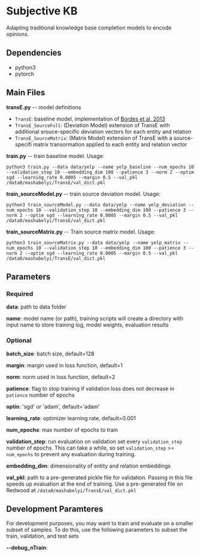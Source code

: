 # Subjective KB

Adapting traditional knowledge base completion models to encode opinions.

## Dependencies
- python3
- pytorch

## Main Files

**transE.py** -- model definitions
- `TransE`: baseline model, implementation of [Bordes et al, 2013](https://www.utc.fr/~bordesan/dokuwiki/_media/en/transe_nips13.pdf)
- `TransE_SourceFull`: (Deviation Model) extension of TransE with additional srouce-specific deviation vectors for each entity and relation
- `TransE_SourceMatrix`: (Matrix Model) extension of TransE with a source-specifi matrix transormation applied to each entity and relation vector

**train.py** -- train baseline model. Usage:
```
python3 train.py --data data/yelp --name yelp_baseline --num_epochs 10 --validation_step 10 --embedding_dim 100 --patience 3 --norm 2 --optim sgd --learning_rate 0.0005 --margin 0.5 --val_pkl /data0/mashabelyi/TransE/val_dict.pkl
```


**train_sourceModel.py** -- train source deviation model. Usage:
```
python3 train_sourceModel.py --data data/yelp --name yelp_deviation --num_epochs 10 --validation_step 10 --embedding_dim 100 --patience 3 --norm 2 --optim sgd --learning_rate 0.0005 --margin 0.5 --val_pkl /data0/mashabelyi/TransE/val_dict.pkl
```


**train_sourceMatrix.py** -- Train source matrix model. Usage:
```
python3 train_sourceMatrix.py --data data/yelp --name yelp_matrix --num_epochs 10 --validation_step 10 --embedding_dim 100 --patience 3 --norm 2 --optim sgd --learning_rate 0.0005 --margin 0.5 --val_pkl /data0/mashabelyi/TransE/val_dict.pkl
```

## Parameters

### Required

**data**: path to data folder

**name**: model name (or path), training scripts will create a directory with input name to store training log, model weights, evaluation results

### Optional

**batch_size**: batch size, default=128

**margin**: margin used in loss function, default=1

**norm**: norm used in loss function, default=2

**patience**: flag to stop training if validation loss does not decrease in `patience` number of epochs

**optin**: 'sgd' or 'adam', default='adam'

**learning_rate**: optimizer learning rate, default=0.001

**num_epochs**: max number of epochs to train

**validation_step**: run evaluation on validation set every `validation_step` number of epochs. This can take a while, so set `validation_step` >= `num_epochs` to prevent any evaluation during training.

**embedding_dim**: dimensionality of entity and relation embeddings

**val_pkl**: path to a pre-generated pickle file for validation. Passing in this file speeds up evaluation at the end of training. Use a pre-generated file on Redwood at `/data0/mashabelyi/TransE/val_dict.pkl`
 
## Development Paramteres
For development purposes, you may want to train and evaluate on a smaller subset of samples. To do this, use the following parameters to subset the train, validation, and test sets

**--debug_nTrain**: 